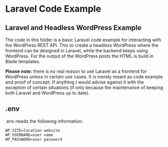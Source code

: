# Laravel Code Example

## Laravel and Headless WordPress Example

The code in this folder is a basic Laravel code example for interacting with the WordPress REST API. 
This to create a headless WordPress where the frontend can be designed in Laravel, while the backend keeps using WordPress. For the output of the WordPress posts the HTML is build in Blade templates.


**Please note:** there is no real reason to use Laravel as a frontend for WordPress unless in certain use cases. It is merely meant as code example and proof of concept. If anything I would advise against it with the exception of certain situations (if only because the maintenance of keeping both Laravel and WordPress up to date). 

## .env

.env needs the following information: 

```
WP_SITE=location website
WP_USERNAME=user name
WP_PASSWORD=user password
```



